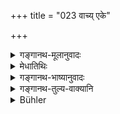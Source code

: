 +++
title = "023 वाच्य् एके"

+++

<details><summary>गङ्गानथ-मूलानुवादः</summary>

Some people constantly offer their life-breath into speech, and their speech into the life-breath,—knowing that in speech and in life-breath rests the imperishable fulfilment of sacrifices.—(23)
</details>

<details><summary>मेधातिथिः</summary>

यदायं पुरुष उच्छ्वसिति तदैवम् अनेन ध्यातव्यम्- "वाचं प्राणे जुहोमि" इति । भाषमाणेन च "वाचि प्राणं जुहोमि" इति । एतावतैव पञ्चयज्ञा निर्वृत्ता भवन्ति । यदि नित्याः फलाय न वक्तव्याः । आत्मज्ञयाश् चात्राधिक्रियन्ते । विहितो ह्य् अयम् अर्थः पञ्चाग्न्युपासनायाम् उपनिषत्सु कौषीतकी ब्राह्मणे विस्तरेण (कौषु २.५) । **अक्षयं** फलतः अपुनरावृत्तिफलत्वात् ॥ ४.२३ ॥
</details>

<details><summary>गङ्गानथ-भाष्यानुवादः</summary>

Whenever a man breathes, he should think—‘I am offering speech into Life-breath;’ and when he speaks, he should think—‘I am offering Life-breath into Speech.’ By this alone the Five Sacrifices become accomplished.

“If these are obligatory, they should not be spoken of as leading to any results.”

As a matter of fact, only such persons are entitled to this form of sacrifice as are cognisant of the real nature of the Soul.

This same fact has been laid down in the Upṇniṣads, in connection with ‘the worship of the Five Fires,’ and in great detail in the *Kauṣitaki Brāhmaṇa*.

‘*Imperishable*’—in their results; their results consisting in non-return to the cycle of birth and rebirth.—(23)
</details>

<details><summary>गङ्गानथ-तुल्य-वाक्यानि</summary>

**(verses 4.23-24)  
**

*Kauṣītaki-Brāhmaṇa*.—‘While the man breathes, he does not speak; at
that time he offers speech unto breath; while he speaks, he does not
breathe; then ho offers breath unto speech; these two arc the endless
oblations, offered during sleep as also during waking hours;—other
oblations are an end; those that consist of acts. In this manner have
the Ancient Sages offered the Agnihotra-oblations.’

*Mahābhārata* (Bhagavadgītā, 6.25-333).—‘The Yogins have recourse to a
different sacrifice, the Daiva sacrifice; other Yogins have recourse to
another sacrifice offered into the fire of Brahman. Others again offer
the auditory and other organs into the fire of Restraint; others offer
sound and the other objects into the fire of the sense-organs. Others
offer all sense-functions and breath-functions into the fire of the Yoga
of self-restraint, enkindled by wisdom. Sages fixed in their observances
offer the sacrifice of substances, the sacrifice of austerities, the
sacrifice of Yoga, the sacrifice of Vedic Study and the sacrifice of
Knowledge. They offer the Prāṇa unto the Apāṇa, and the Apāṇa unto
Prāṇa; and restraining the function of Prāṇa and Apāṇa, devoted to
breath-control, restrained in their food, they offer Prāṇa unto the
Prāṇas. All these are persons well-versed in sacrifices and have their
sins destroyed by sacrifices. O Suppressor of enemies, the sacrifice of
knowledge is superior to the sacrifice of substances; all action, O
Pārtha, culminates in knowledge.’
</details>

<details><summary>Bühler</summary>

023	Knowing that the (performance of the) sacrifice in their speech and their breath yields imperishable (rewards), some always offer their breath in their speech, and their speech in their breath.
</details>
